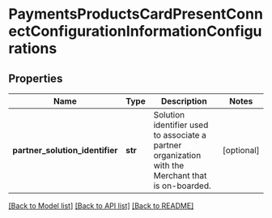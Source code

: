 # PaymentsProductsCardPresentConnectConfigurationInformationConfigurations

## Properties
Name | Type | Description | Notes
------------ | ------------- | ------------- | -------------
**partner_solution_identifier** | **str** | Solution identifier used to associate a partner organization with the Merchant that is on-boarded. | [optional] 

[[Back to Model list]](../README.md#documentation-for-models) [[Back to API list]](../README.md#documentation-for-api-endpoints) [[Back to README]](../README.md)


